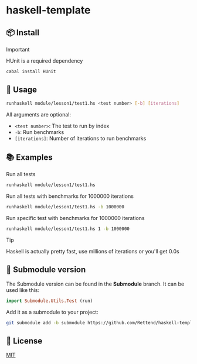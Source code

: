 # haskell-template

## 📦 Install

> [!IMPORTANT]  
> HUnit is a required dependency

```bash
cabal install HUnit
```

## 📖 Usage

```bash
runhaskell module/lesson1/test1.hs <test number> [-b] [iterations]
```

All arguments are optional:

- `<test number>`: The test to run by index
- `-b`: Run benchmarks
- `[iterations]`: Number of iterations to run benchmarks

## 📚 Examples

Run all tests

```bash
runhaskell module/lesson1/test1.hs
```

Run all tests with benchmarks for 1000000 iterations

```bash
runhaskell module/lesson1/test1.hs -b 1000000
```

Run specific test with benchmarks for 1000000 iterations

```bash
runhaskell module/lesson1/test1.hs 1 -b 1000000
```

> [!TIP]
> Haskell is actually pretty fast, use millions of iterations or you'll get 0.0s

## 📁 Submodule version

The Submodule version can be found in the **Submodule** branch.
It can be used like this:

```hs
import Submodule.Utils.Test (run)
```

Add it as a submodule to your project:

```bash
git submodule add -b submodule https://github.com/Rettend/haskell-template.git submodule
```

## 📜 License

[MIT](LICENSE)
